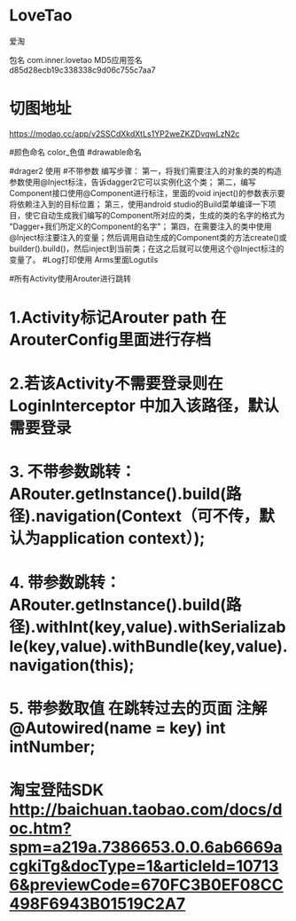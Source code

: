 # LoveTao
爱淘

包名
com.inner.lovetao
MD5应用签名
d85d28ecb19c338338c9d06c755c7aa7


# 切图地址
https://modao.cc/app/v2SSCdXkdXtLs1YP2weZKZDvqwLzN2c

#颜色命名
color_色值
#drawable命名



#drager2 使用
#不带参数
编写步骤：
第一，将我们需要注入的对象的类的构造参数使用@Inject标注，告诉dagger2它可以实例化这个类；
第二，编写Component接口使用@Component进行标注，里面的void inject()的参数表示要将依赖注入到的目标位置；
第三，使用android studio的Build菜单编译一下项目，使它自动生成我们编写的Component所对应的类，生成的类的名字的格式为 "Dagger+我们所定义的Component的名字"；
第四，在需要注入的类中使用@Inject标注要注入的变量；然后调用自动生成的Component类的方法create()或builder().build()，然后inject到当前类；在这之后就可以使用这个@Inject标注的变量了。
#Log打印使用 Arms里面Logutils

#所有Activity使用Arouter进行跳转 

  # 1.Activity标记Arouter path 在ArouterConfig里面进行存档 
  
  # 2.若该Activity不需要登录则在LoginInterceptor 中加入该路径，默认需要登录
  
  # 3. 不带参数跳转：   ARouter.getInstance().build(路径).navigation(Context（可不传，默认为application context）);
  
  # 4. 带参数跳转：  ARouter.getInstance().build(路径).withInt(key,value).withSerializable(key,value).withBundle(key,value).navigation(this);
  
  # 5. 带参数取值    在跳转过去的页面 注解  @Autowired(name = key)    int intNumber;  
# 淘宝登陆SDK     http://baichuan.taobao.com/docs/doc.htm?spm=a219a.7386653.0.0.6ab6669acgkiTg&docType=1&articleId=107136&previewCode=670FC3B0EF08CC498F6943B01519C2A7
                                               
                                     
